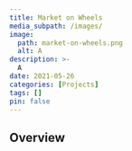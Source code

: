 ```yaml
---
title: Market on Wheels
media_subpath: /images/
image:
  path: market-on-wheels.png
  alt: A
description: >-
  A
date: 2021-05-26
categories: [Projects]
tags: []
pin: false
---
```


## Overview
